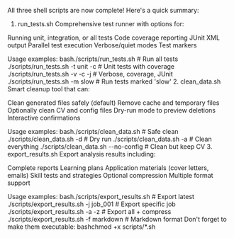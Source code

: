 All three shell scripts are now complete! Here's a quick summary:
1. run_tests.sh
Comprehensive test runner with options for:

Running unit, integration, or all tests
Code coverage reporting
JUnit XML output
Parallel test execution
Verbose/quiet modes
Test markers

Usage examples:
bash./scripts/run_tests.sh                    # Run all tests
./scripts/run_tests.sh -t unit -c         # Unit tests with coverage
./scripts/run_tests.sh -v -c -j           # Verbose, coverage, JUnit
./scripts/run_tests.sh -m slow            # Run tests marked 'slow'
2. clean_data.sh
Smart cleanup tool that can:

Clean generated files safely (default)
Remove cache and temporary files
Optionally clean CV and config files
Dry-run mode to preview deletions
Interactive confirmations

Usage examples:
bash./scripts/clean_data.sh                   # Safe clean
./scripts/clean_data.sh -d                # Dry run
./scripts/clean_data.sh -a                # Clean everything
./scripts/clean_data.sh --no-config       # Clean but keep CV
3. export_results.sh
Export analysis results including:

Complete reports
Learning plans
Application materials (cover letters, emails)
Skill tests and strategies
Optional compression
Multiple format support

Usage examples:
bash./scripts/export_results.sh               # Export latest
./scripts/export_results.sh -j job_001    # Export specific job
./scripts/export_results.sh -a -z         # Export all + compress
./scripts/export_results.sh -f markdown   # Markdown format
Don't forget to make them executable:
bashchmod +x scripts/*.sh
